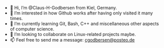 - 👋 Hi, I’m @Claus-H-Godbersen from Kiel, Germany.
- 👀 I’m interested in how Github works after having only visited it many times.
- 🌱 I’m currently learning Git, Bash, C++ and miscellaneous other aspects of computer science.
- 💞️ I’m looking to collaborate on Linux-related projects maybe.
- 📫 Feel free to send me a message: cgodbersen@posteo.de 

<!---
Claus-H-Godbersen/Claus-H-Godbersen is a ✨ special ✨ repository because its `README.md` (this file) appears on your GitHub profile.
You can click the Preview link to take a look at your changes.
--->
